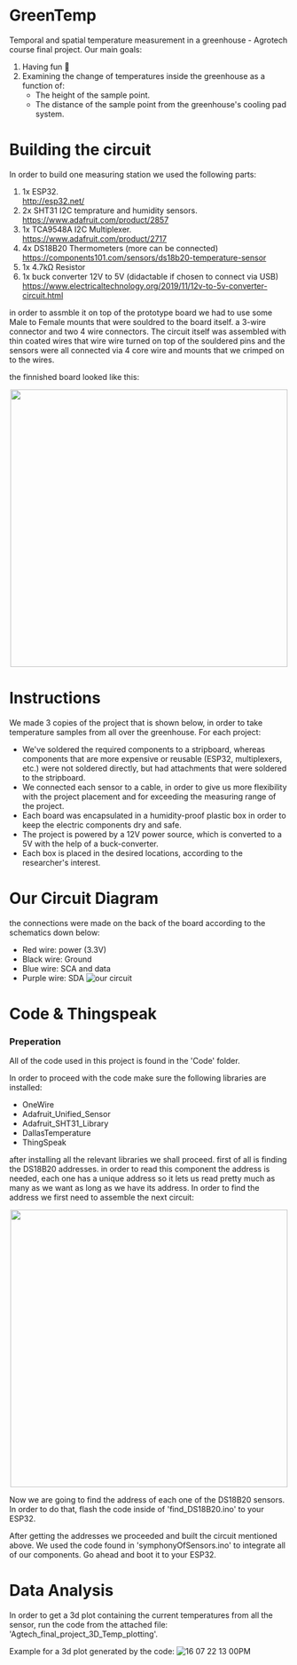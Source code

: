 # GreenTemp
Temporal and spatial temperature measurement in a greenhouse - Agrotech course final project.
Our main goals:
1. Having fun 🥳
2. Examining the change of temperatures inside the greenhouse as a function of:
    - The height of the sample point.
    - The distance of the sample point from the greenhouse's cooling pad system.

# Building the circuit
In order to build one measuring station we used the following parts:
1. 1x ESP32.<br>
    http://esp32.net/
2. 2x SHT31 I2C temprature and humidity sensors.<br>
    https://www.adafruit.com/product/2857
3. 1x TCA9548A I2C Multiplexer.<br>
    https://www.adafruit.com/product/2717
4. 4x DS18B20 Thermometers (more can be connected)<br>
    https://components101.com/sensors/ds18b20-temperature-sensor
5. 1x 4.7kΩ Resistor
6. 1x buck converter 12V to 5V (didactable if chosen to connect via USB)<br>
    https://www.electricaltechnology.org/2019/11/12v-to-5v-converter-circuit.html

in order to assmble it on top of the prototype board we had to use some Male to Female mounts that were souldred to the board itself. a 3-wire connector and two 4 wire connectors. The circuit itself was assembled with thin coated wires that wire wire turned on top of the souldered pins and the sensors were all connected via 4 core wire and mounts that we crimped on to the wires.

the finnished board looked like this:
<p align="center">
<img src="https://user-images.githubusercontent.com/107586157/176545093-fced8147-ff82-42ee-ba7c-0c1321bde8c0.jpg" width="500">
</p>



# Instructions
We made 3 copies of the project that is shown below, in order to take temperature samples from all over the greenhouse.
For each project:
- We've soldered the required components to a stripboard, whereas components that are more expensive or reusable (ESP32, multiplexers, etc.) were not soldered directly, but had attachments that were soldered to the stripboard.
- We connected each sensor to a cable, in order to give us more flexibility with the project placement and for exceeding the measuring range of the project.
- Each board was encapsulated in a humidity-proof plastic box in order to keep the electric components dry and safe.
- The project is powered by a 12V power source, which is converted to a 5V with the help of a buck-converter.
- Each box is placed in the desired locations, according to the researcher's interest.


# Our Circuit Diagram
the connections were made on the back of the board according to the schematics down below:

- Red wire: power (3.3V)
- Black wire: Ground
- Blue wire: SCA and data
- Purple wire: SDA
![our circuit](https://user-images.githubusercontent.com/107586157/176541063-b7465c39-da76-41f2-b240-bf56e5ab83b7.jpg)
# Code & Thingspeak
### Preperation ###
All of the code used in this project is found in the 'Code' folder.

In order to proceed with the code make sure the following libraries are installed:
- OneWire
- Adafruit_Unified_Sensor
- Adafruit_SHT31_Library
- DallasTemperature
- ThingSpeak

after installing all the relevant libraries we shall proceed.
first of all is finding the DS18B20 addresses. in order to read this component the address is needed, each one has a unique address so it lets us read pretty much as many as we want as long as we have its address.
In order to find the address we first need to assemble the next circuit:
<p align="center">
<img src="https://user-images.githubusercontent.com/107586157/177033550-8902eeaa-9344-484f-84fa-824816cc395d.jpg" width="500">
</p>

Now we are going to find the address of each one of the DS18B20 sensors. 
In order to do that, flash the code inside of 'find_DS18B20.ino' to your ESP32.

After getting the addresses we proceeded and built the circuit mentioned above. We used the code found in 'symphonyOfSensors.ino' to integrate all of our components.
Go ahead and boot it to your ESP32.




# Data Analysis
In order to get a 3d plot containing the current temperatures from all the sensor, run the code from the attached file: 'Agtech_final_project_3D_Temp_plotting'.

Example for a 3d plot generated by the code:
![16 07 22 13 00PM](https://user-images.githubusercontent.com/101471376/179350166-53a21ea5-4fd9-4407-a724-bfb912f72c4f.png)


